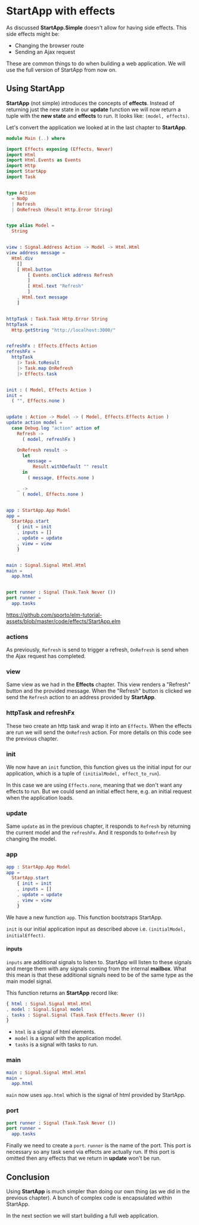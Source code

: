 # StartApp with effects

As discussed __StartApp.Simple__ doesn't allow for having side effects. This side effects might be:

- Changing the browser route
- Sending an Ajax request

These are common things to do when building a web application. We will use the full version of StartApp from now on.

## Using StartApp

__StartApp__ (not simple) introduces the concepts of __effects__. Instead of returning just the new state in our __update__ function we will now return a tuple with the __new state__ and __effects__ to run. It looks like: `(model, effects)`.

Let's convert the application we looked at in the last chapter to __StartApp__.

```elm
module Main (..) where

import Effects exposing (Effects, Never)
import Html
import Html.Events as Events
import Http
import StartApp
import Task


type Action
  = NoOp
  | Refresh
  | OnRefresh (Result Http.Error String)


type alias Model =
  String


view : Signal.Address Action -> Model -> Html.Html
view address message =
  Html.div
    []
    [ Html.button
        [ Events.onClick address Refresh 
        ]
        [ Html.text "Refresh" 
        ]
    , Html.text message
    ]


httpTask : Task.Task Http.Error String
httpTask =
  Http.getString "http://localhost:3000/"


refreshFx : Effects.Effects Action
refreshFx =
  httpTask
    |> Task.toResult
    |> Task.map OnRefresh
    |> Effects.task


init : ( Model, Effects Action )
init =
  ( "", Effects.none )


update : Action -> Model -> ( Model, Effects.Effects Action )
update action model =
  case Debug.log "action" action of
    Refresh ->
      ( model, refreshFx )

    OnRefresh result ->
      let
        message =
          Result.withDefault "" result
      in
        ( message, Effects.none )

    _ ->
      ( model, Effects.none )


app : StartApp.App Model
app =
  StartApp.start
    { init = init
    , inputs = []
    , update = update
    , view = view
    }


main : Signal.Signal Html.Html
main =
  app.html


port runner : Signal (Task.Task Never ())
port runner =
  app.tasks
```

<https://github.com/sporto/elm-tutorial-assets/blob/master/code/effects/StartApp.elm>

### actions

As previously, `Refresh` is send to trigger a refresh, `OnRefresh` is send when the Ajax request has completed.

### view

Same view as we had in the __Effects__ chapter. This view renders a "Refresh" button and the provided message. When the "Refresh" button is clicked we send the `Refresh` action to an address provided by __StartApp__.

### httpTask and refreshFx

These two create an http task and wrap it into an `Effects`. When the effects are run we will send the `OnRefresh` action. For more details on this code see the previous chapter.

### init

We now have an `init` function, this function gives us the initial input for our application, which is a tuple of `(initialModel, effect_to_run`).

In this case we are using `Effects.none`, meaning that we don't want any effects to run. But we could send an initial effect here, e.g. an initial request when the application loads.

### update

Same `update` as in the previous chapter, it responds to `Refresh` by returning the current model and the `refreshFx`. And it responds to `OnRefresh` by changing the model.

### app

```elm
app : StartApp.App Model
app =
  StartApp.start
    { init = init
    , inputs = []
    , update = update
    , view = view
    }
```

We have a new function `app`. This function bootstraps StartApp.

`init` is our initial application input as described above i.e. `(initialModel, initialEffect)`.

#### inputs

`inputs` are additional signals to listen to. StartApp will listen to these signals and merge them with any signals coming from the internal __mailbox__. What this mean is that these additional signals need to be of the same type as the main model signal.

This function returns an __StartApp__ record like:

```elm
{ html : Signal.Signal Html.Html
, model : Signal.Signal model
, tasks : Signal.Signal (Task.Task Effects.Never ())
}
```

- `html` is a signal of html elements.
- `model` is a signal with the application model.
- `tasks` is a signal with tasks to run.

### main

```elm
main : Signal.Signal Html.Html
main =
  app.html
```

`main` now uses `app.html` which is the signal of html provided by StartApp.

### port

```elm
port runner : Signal (Task.Task Never ())
port runner =
  app.tasks
```

Finally we need to create a `port`. `runner` is the name of the port. This port is necessary so any task send via effects are actually run. If this port is omitted then any effects that we return in __update__ won't be run.

## Conclusion

Using __StartApp__ is much simpler than doing our own thing (as we did in the previous chapter). A bunch of complex code is encapsulated within StartApp.

In the next section we will start building a full web application.
